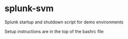 splunk-svm
==========

Splunk startup and shutdown script for demo environments

Setup instructions are in the top of the bashrc file


